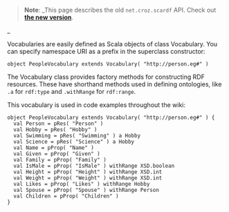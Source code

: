 <blockquote><b>Note</b>: _This page describes the old <code>net.croz.scardf</code> API. Check out <b><a href='ApiOverview.md'>the new version</a></b>.</blockquote>_

Vocabularies are easily defined as Scala objects of class Vocabulary. You can specify namespace URI as a prefix in the superclass constructor:

```
object PeopleVocabulary extends Vocabulary( "http://person.eg#" )
```

The Vocabulary class provides factory methods for constructing RDF resources. These have shorthand methods used in defining ontologies, like `.a` for `rdf:type` and `.withRange` for `rdf:range`.

This vocabulary is used in code examples throughout the wiki:
```
object PeopleVocabulary extends Vocabulary( "http://person.eg#" ) {
  val Person = pRes( "Person" )
  val Hobby = pRes( "Hobby" )
  val Swimming = pRes( "Swimming" ) a Hobby
  val Science = pRes( "Science" ) a Hobby
  val Name = pProp( "Name" )
  val Given = pProp( "Given" )
  val Family = pProp( "Family" )
  val IsMale = pProp( "IsMale" ) withRange XSD.boolean
  val Height = pProp( "Height" ) withRange XSD.int
  val Weight = pProp( "Weight" ) withRange XSD.int
  val Likes = pProp( "Likes" ) withRange Hobby
  val Spouse = pProp( "Spouse" ) withRange Person
  val Children = pProp( "Children" )
}
```